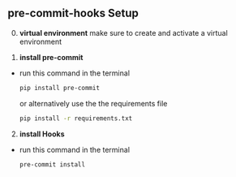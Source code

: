 ## pre-commit-hooks Setup
0. **virtual environment**
make sure to create and activate a virtual environment

1. **install pre-commit**
- run this command in the terminal
  ```bash 
  pip install pre-commit
  ```
  or alternatively use the the requirements file
  ```bash
  pip install -r requirements.txt
  ```

2. **install Hooks**
- run this command in the terminal
  ```bash 
  pre-commit install
  ```
